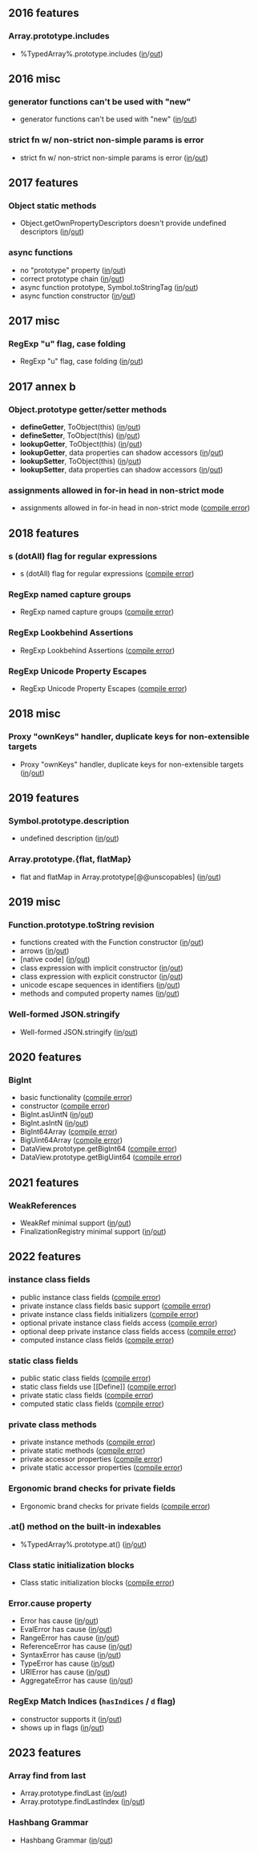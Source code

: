 
## 2016 features

### Array.prototype.includes
- %TypedArray%.prototype.includes ([in](https://github.com/teppeis/closure-compiler-es6-compat-table/blob/master/es2016plus/nightly/2016_features/Array.prototype.includes/%25TypedArray%25.prototype.includes/in.js)/[out](https://github.com/teppeis/closure-compiler-es6-compat-table/blob/master/es2016plus/nightly/2016_features/Array.prototype.includes/%25TypedArray%25.prototype.includes/out.js))

## 2016 misc

### generator functions can't be used with "new"
- generator functions can't be used with "new" ([in](https://github.com/teppeis/closure-compiler-es6-compat-table/blob/master/es2016plus/nightly/2016_misc/generator_functions_cant_be_used_with_new/in.js)/[out](https://github.com/teppeis/closure-compiler-es6-compat-table/blob/master/es2016plus/nightly/2016_misc/generator_functions_cant_be_used_with_new/out.js))

### strict fn w/ non-strict non-simple params is error
- strict fn w/ non-strict non-simple params is error ([in](https://github.com/teppeis/closure-compiler-es6-compat-table/blob/master/es2016plus/nightly/2016_misc/strict_fn_w__non-strict_non-simple_params_is_error/in.js)/[out](https://github.com/teppeis/closure-compiler-es6-compat-table/blob/master/es2016plus/nightly/2016_misc/strict_fn_w__non-strict_non-simple_params_is_error/out.js))

## 2017 features

### Object static methods
- Object.getOwnPropertyDescriptors doesn't provide undefined descriptors ([in](https://github.com/teppeis/closure-compiler-es6-compat-table/blob/master/es2016plus/nightly/2017_features/Object_static_methods/Object.getOwnPropertyDescriptors_doesnt_provide_undefined_descriptors/in.js)/[out](https://github.com/teppeis/closure-compiler-es6-compat-table/blob/master/es2016plus/nightly/2017_features/Object_static_methods/Object.getOwnPropertyDescriptors_doesnt_provide_undefined_descriptors/out.js))

### async functions
- no "prototype" property ([in](https://github.com/teppeis/closure-compiler-es6-compat-table/blob/master/es2016plus/nightly/2017_features/async_functions/no_prototype_property/in.js)/[out](https://github.com/teppeis/closure-compiler-es6-compat-table/blob/master/es2016plus/nightly/2017_features/async_functions/no_prototype_property/out.js))
- correct prototype chain ([in](https://github.com/teppeis/closure-compiler-es6-compat-table/blob/master/es2016plus/nightly/2017_features/async_functions/correct_prototype_chain/in.js)/[out](https://github.com/teppeis/closure-compiler-es6-compat-table/blob/master/es2016plus/nightly/2017_features/async_functions/correct_prototype_chain/out.js))
- async function prototype, Symbol.toStringTag ([in](https://github.com/teppeis/closure-compiler-es6-compat-table/blob/master/es2016plus/nightly/2017_features/async_functions/async_function_prototype%2C_Symbol.toStringTag/in.js)/[out](https://github.com/teppeis/closure-compiler-es6-compat-table/blob/master/es2016plus/nightly/2017_features/async_functions/async_function_prototype%2C_Symbol.toStringTag/out.js))
- async function constructor ([in](https://github.com/teppeis/closure-compiler-es6-compat-table/blob/master/es2016plus/nightly/2017_features/async_functions/async_function_constructor/in.js)/[out](https://github.com/teppeis/closure-compiler-es6-compat-table/blob/master/es2016plus/nightly/2017_features/async_functions/async_function_constructor/out.js))

## 2017 misc

### RegExp "u" flag, case folding
- RegExp "u" flag, case folding ([in](https://github.com/teppeis/closure-compiler-es6-compat-table/blob/master/es2016plus/nightly/2017_misc/RegExp_u_flag%2C_case_folding/in.js)/[out](https://github.com/teppeis/closure-compiler-es6-compat-table/blob/master/es2016plus/nightly/2017_misc/RegExp_u_flag%2C_case_folding/out.js))

## 2017 annex b

### Object.prototype getter/setter methods
- __defineGetter__, ToObject(this) ([in](https://github.com/teppeis/closure-compiler-es6-compat-table/blob/master/es2016plus/nightly/2017_annex_b/Object.prototype_getter_setter_methods/__defineGetter__%2C_ToObject_this_/in.js)/[out](https://github.com/teppeis/closure-compiler-es6-compat-table/blob/master/es2016plus/nightly/2017_annex_b/Object.prototype_getter_setter_methods/__defineGetter__%2C_ToObject_this_/out.js))
- __defineSetter__, ToObject(this) ([in](https://github.com/teppeis/closure-compiler-es6-compat-table/blob/master/es2016plus/nightly/2017_annex_b/Object.prototype_getter_setter_methods/__defineSetter__%2C_ToObject_this_/in.js)/[out](https://github.com/teppeis/closure-compiler-es6-compat-table/blob/master/es2016plus/nightly/2017_annex_b/Object.prototype_getter_setter_methods/__defineSetter__%2C_ToObject_this_/out.js))
- __lookupGetter__, ToObject(this) ([in](https://github.com/teppeis/closure-compiler-es6-compat-table/blob/master/es2016plus/nightly/2017_annex_b/Object.prototype_getter_setter_methods/__lookupGetter__%2C_ToObject_this_/in.js)/[out](https://github.com/teppeis/closure-compiler-es6-compat-table/blob/master/es2016plus/nightly/2017_annex_b/Object.prototype_getter_setter_methods/__lookupGetter__%2C_ToObject_this_/out.js))
- __lookupGetter__, data properties can shadow accessors ([in](https://github.com/teppeis/closure-compiler-es6-compat-table/blob/master/es2016plus/nightly/2017_annex_b/Object.prototype_getter_setter_methods/__lookupGetter__%2C_data_properties_can_shadow_accessors/in.js)/[out](https://github.com/teppeis/closure-compiler-es6-compat-table/blob/master/es2016plus/nightly/2017_annex_b/Object.prototype_getter_setter_methods/__lookupGetter__%2C_data_properties_can_shadow_accessors/out.js))
- __lookupSetter__, ToObject(this) ([in](https://github.com/teppeis/closure-compiler-es6-compat-table/blob/master/es2016plus/nightly/2017_annex_b/Object.prototype_getter_setter_methods/__lookupSetter__%2C_ToObject_this_/in.js)/[out](https://github.com/teppeis/closure-compiler-es6-compat-table/blob/master/es2016plus/nightly/2017_annex_b/Object.prototype_getter_setter_methods/__lookupSetter__%2C_ToObject_this_/out.js))
- __lookupSetter__, data properties can shadow accessors ([in](https://github.com/teppeis/closure-compiler-es6-compat-table/blob/master/es2016plus/nightly/2017_annex_b/Object.prototype_getter_setter_methods/__lookupSetter__%2C_data_properties_can_shadow_accessors/in.js)/[out](https://github.com/teppeis/closure-compiler-es6-compat-table/blob/master/es2016plus/nightly/2017_annex_b/Object.prototype_getter_setter_methods/__lookupSetter__%2C_data_properties_can_shadow_accessors/out.js))

### assignments allowed in for-in head in non-strict mode
- assignments allowed in for-in head in non-strict mode ([compile error](https://github.com/teppeis/closure-compiler-es6-compat-table/blob/master/es2016plus/nightly/2017_annex_b/assignments_allowed_in_for-in_head_in_non-strict_mode/error.txt))

## 2018 features

### s (dotAll) flag for regular expressions
- s (dotAll) flag for regular expressions ([compile error](https://github.com/teppeis/closure-compiler-es6-compat-table/blob/master/es2016plus/nightly/2018_features/s__dotAll__flag_for_regular_expressions/error.txt))

### RegExp named capture groups
- RegExp named capture groups ([compile error](https://github.com/teppeis/closure-compiler-es6-compat-table/blob/master/es2016plus/nightly/2018_features/RegExp_named_capture_groups/error.txt))

### RegExp Lookbehind Assertions
- RegExp Lookbehind Assertions ([compile error](https://github.com/teppeis/closure-compiler-es6-compat-table/blob/master/es2016plus/nightly/2018_features/RegExp_Lookbehind_Assertions/error.txt))

### RegExp Unicode Property Escapes
- RegExp Unicode Property Escapes ([compile error](https://github.com/teppeis/closure-compiler-es6-compat-table/blob/master/es2016plus/nightly/2018_features/RegExp_Unicode_Property_Escapes/error.txt))

## 2018 misc

### Proxy "ownKeys" handler, duplicate keys for non-extensible targets
- Proxy "ownKeys" handler, duplicate keys for non-extensible targets ([in](https://github.com/teppeis/closure-compiler-es6-compat-table/blob/master/es2016plus/nightly/2018_misc/Proxy_ownKeys_handler%2C_duplicate_keys_for_non-extensible_targets/in.js)/[out](https://github.com/teppeis/closure-compiler-es6-compat-table/blob/master/es2016plus/nightly/2018_misc/Proxy_ownKeys_handler%2C_duplicate_keys_for_non-extensible_targets/out.js))

## 2019 features

### Symbol.prototype.description
- undefined description ([in](https://github.com/teppeis/closure-compiler-es6-compat-table/blob/master/es2016plus/nightly/2019_features/Symbol.prototype.description/undefined_description/in.js)/[out](https://github.com/teppeis/closure-compiler-es6-compat-table/blob/master/es2016plus/nightly/2019_features/Symbol.prototype.description/undefined_description/out.js))

### Array.prototype.{flat, flatMap}
- flat and flatMap in Array.prototype[@@unscopables] ([in](https://github.com/teppeis/closure-compiler-es6-compat-table/blob/master/es2016plus/nightly/2019_features/Array.prototype._flat%2C_flatMap_/flat_and_flatMap_in_Array.prototype___unscopables_/in.js)/[out](https://github.com/teppeis/closure-compiler-es6-compat-table/blob/master/es2016plus/nightly/2019_features/Array.prototype._flat%2C_flatMap_/flat_and_flatMap_in_Array.prototype___unscopables_/out.js))

## 2019 misc

### Function.prototype.toString revision
- functions created with the Function constructor ([in](https://github.com/teppeis/closure-compiler-es6-compat-table/blob/master/es2016plus/nightly/2019_misc/Function.prototype.toString_revision/functions_created_with_the_Function_constructor/in.js)/[out](https://github.com/teppeis/closure-compiler-es6-compat-table/blob/master/es2016plus/nightly/2019_misc/Function.prototype.toString_revision/functions_created_with_the_Function_constructor/out.js))
- arrows ([in](https://github.com/teppeis/closure-compiler-es6-compat-table/blob/master/es2016plus/nightly/2019_misc/Function.prototype.toString_revision/arrows/in.js)/[out](https://github.com/teppeis/closure-compiler-es6-compat-table/blob/master/es2016plus/nightly/2019_misc/Function.prototype.toString_revision/arrows/out.js))
- [native code] ([in](https://github.com/teppeis/closure-compiler-es6-compat-table/blob/master/es2016plus/nightly/2019_misc/Function.prototype.toString_revision/_native_code_/in.js)/[out](https://github.com/teppeis/closure-compiler-es6-compat-table/blob/master/es2016plus/nightly/2019_misc/Function.prototype.toString_revision/_native_code_/out.js))
- class expression with implicit constructor ([in](https://github.com/teppeis/closure-compiler-es6-compat-table/blob/master/es2016plus/nightly/2019_misc/Function.prototype.toString_revision/class_expression_with_implicit_constructor/in.js)/[out](https://github.com/teppeis/closure-compiler-es6-compat-table/blob/master/es2016plus/nightly/2019_misc/Function.prototype.toString_revision/class_expression_with_implicit_constructor/out.js))
- class expression with explicit constructor ([in](https://github.com/teppeis/closure-compiler-es6-compat-table/blob/master/es2016plus/nightly/2019_misc/Function.prototype.toString_revision/class_expression_with_explicit_constructor/in.js)/[out](https://github.com/teppeis/closure-compiler-es6-compat-table/blob/master/es2016plus/nightly/2019_misc/Function.prototype.toString_revision/class_expression_with_explicit_constructor/out.js))
- unicode escape sequences in identifiers ([in](https://github.com/teppeis/closure-compiler-es6-compat-table/blob/master/es2016plus/nightly/2019_misc/Function.prototype.toString_revision/unicode_escape_sequences_in_identifiers/in.js)/[out](https://github.com/teppeis/closure-compiler-es6-compat-table/blob/master/es2016plus/nightly/2019_misc/Function.prototype.toString_revision/unicode_escape_sequences_in_identifiers/out.js))
- methods and computed property names ([in](https://github.com/teppeis/closure-compiler-es6-compat-table/blob/master/es2016plus/nightly/2019_misc/Function.prototype.toString_revision/methods_and_computed_property_names/in.js)/[out](https://github.com/teppeis/closure-compiler-es6-compat-table/blob/master/es2016plus/nightly/2019_misc/Function.prototype.toString_revision/methods_and_computed_property_names/out.js))

### Well-formed JSON.stringify
- Well-formed JSON.stringify ([in](https://github.com/teppeis/closure-compiler-es6-compat-table/blob/master/es2016plus/nightly/2019_misc/Well-formed_JSON.stringify/in.js)/[out](https://github.com/teppeis/closure-compiler-es6-compat-table/blob/master/es2016plus/nightly/2019_misc/Well-formed_JSON.stringify/out.js))

## 2020 features

### BigInt
- basic functionality ([compile error](https://github.com/teppeis/closure-compiler-es6-compat-table/blob/master/es2016plus/nightly/2020_features/BigInt/basic_functionality/error.txt))
- constructor ([compile error](https://github.com/teppeis/closure-compiler-es6-compat-table/blob/master/es2016plus/nightly/2020_features/BigInt/constructor/error.txt))
- BigInt.asUintN ([in](https://github.com/teppeis/closure-compiler-es6-compat-table/blob/master/es2016plus/nightly/2020_features/BigInt/BigInt.asUintN/in.js)/[out](https://github.com/teppeis/closure-compiler-es6-compat-table/blob/master/es2016plus/nightly/2020_features/BigInt/BigInt.asUintN/out.js))
- BigInt.asIntN ([in](https://github.com/teppeis/closure-compiler-es6-compat-table/blob/master/es2016plus/nightly/2020_features/BigInt/BigInt.asIntN/in.js)/[out](https://github.com/teppeis/closure-compiler-es6-compat-table/blob/master/es2016plus/nightly/2020_features/BigInt/BigInt.asIntN/out.js))
- BigInt64Array ([compile error](https://github.com/teppeis/closure-compiler-es6-compat-table/blob/master/es2016plus/nightly/2020_features/BigInt/BigInt64Array/error.txt))
- BigUint64Array ([compile error](https://github.com/teppeis/closure-compiler-es6-compat-table/blob/master/es2016plus/nightly/2020_features/BigInt/BigUint64Array/error.txt))
- DataView.prototype.getBigInt64 ([compile error](https://github.com/teppeis/closure-compiler-es6-compat-table/blob/master/es2016plus/nightly/2020_features/BigInt/DataView.prototype.getBigInt64/error.txt))
- DataView.prototype.getBigUint64 ([compile error](https://github.com/teppeis/closure-compiler-es6-compat-table/blob/master/es2016plus/nightly/2020_features/BigInt/DataView.prototype.getBigUint64/error.txt))

## 2021 features

### WeakReferences
- WeakRef minimal support ([in](https://github.com/teppeis/closure-compiler-es6-compat-table/blob/master/es2016plus/nightly/2021_features/WeakReferences/WeakRef_minimal_support/in.js)/[out](https://github.com/teppeis/closure-compiler-es6-compat-table/blob/master/es2016plus/nightly/2021_features/WeakReferences/WeakRef_minimal_support/out.js))
- FinalizationRegistry minimal support ([in](https://github.com/teppeis/closure-compiler-es6-compat-table/blob/master/es2016plus/nightly/2021_features/WeakReferences/FinalizationRegistry_minimal_support/in.js)/[out](https://github.com/teppeis/closure-compiler-es6-compat-table/blob/master/es2016plus/nightly/2021_features/WeakReferences/FinalizationRegistry_minimal_support/out.js))

## 2022 features

### instance class fields
- public instance class fields ([compile error](https://github.com/teppeis/closure-compiler-es6-compat-table/blob/master/es2016plus/nightly/2022_features/instance_class_fields/public_instance_class_fields/error.txt))
- private instance class fields basic support ([compile error](https://github.com/teppeis/closure-compiler-es6-compat-table/blob/master/es2016plus/nightly/2022_features/instance_class_fields/private_instance_class_fields_basic_support/error.txt))
- private instance class fields initializers ([compile error](https://github.com/teppeis/closure-compiler-es6-compat-table/blob/master/es2016plus/nightly/2022_features/instance_class_fields/private_instance_class_fields_initializers/error.txt))
- optional private instance class fields access ([compile error](https://github.com/teppeis/closure-compiler-es6-compat-table/blob/master/es2016plus/nightly/2022_features/instance_class_fields/optional_private_instance_class_fields_access/error.txt))
- optional deep private instance class fields access ([compile error](https://github.com/teppeis/closure-compiler-es6-compat-table/blob/master/es2016plus/nightly/2022_features/instance_class_fields/optional_deep_private_instance_class_fields_access/error.txt))
- computed instance class fields ([compile error](https://github.com/teppeis/closure-compiler-es6-compat-table/blob/master/es2016plus/nightly/2022_features/instance_class_fields/computed_instance_class_fields/error.txt))

### static class fields
- public static class fields ([compile error](https://github.com/teppeis/closure-compiler-es6-compat-table/blob/master/es2016plus/nightly/2022_features/static_class_fields/public_static_class_fields/error.txt))
- static class fields use [[Define]] ([compile error](https://github.com/teppeis/closure-compiler-es6-compat-table/blob/master/es2016plus/nightly/2022_features/static_class_fields/static_class_fields_use___Define__/error.txt))
- private static class fields ([compile error](https://github.com/teppeis/closure-compiler-es6-compat-table/blob/master/es2016plus/nightly/2022_features/static_class_fields/private_static_class_fields/error.txt))
- computed static class fields ([compile error](https://github.com/teppeis/closure-compiler-es6-compat-table/blob/master/es2016plus/nightly/2022_features/static_class_fields/computed_static_class_fields/error.txt))

### private class methods
- private instance methods ([compile error](https://github.com/teppeis/closure-compiler-es6-compat-table/blob/master/es2016plus/nightly/2022_features/private_class_methods/private_instance_methods/error.txt))
- private static methods ([compile error](https://github.com/teppeis/closure-compiler-es6-compat-table/blob/master/es2016plus/nightly/2022_features/private_class_methods/private_static_methods/error.txt))
- private accessor properties ([compile error](https://github.com/teppeis/closure-compiler-es6-compat-table/blob/master/es2016plus/nightly/2022_features/private_class_methods/private_accessor_properties/error.txt))
- private static accessor properties ([compile error](https://github.com/teppeis/closure-compiler-es6-compat-table/blob/master/es2016plus/nightly/2022_features/private_class_methods/private_static_accessor_properties/error.txt))

### Ergonomic brand checks for private fields
- Ergonomic brand checks for private fields ([compile error](https://github.com/teppeis/closure-compiler-es6-compat-table/blob/master/es2016plus/nightly/2022_features/Ergonomic_brand_checks_for_private_fields/error.txt))

### .at() method on the built-in indexables
- %TypedArray%.prototype.at() ([in](https://github.com/teppeis/closure-compiler-es6-compat-table/blob/master/es2016plus/nightly/2022_features/.at___method_on_the_built-in_indexables/%25TypedArray%25.prototype.at__/in.js)/[out](https://github.com/teppeis/closure-compiler-es6-compat-table/blob/master/es2016plus/nightly/2022_features/.at___method_on_the_built-in_indexables/%25TypedArray%25.prototype.at__/out.js))

### Class static initialization blocks
- Class static initialization blocks ([compile error](https://github.com/teppeis/closure-compiler-es6-compat-table/blob/master/es2016plus/nightly/2022_features/Class_static_initialization_blocks/error.txt))

### Error.cause property
- Error has cause ([in](https://github.com/teppeis/closure-compiler-es6-compat-table/blob/master/es2016plus/nightly/2022_features/Error.cause_property/Error_has_cause/in.js)/[out](https://github.com/teppeis/closure-compiler-es6-compat-table/blob/master/es2016plus/nightly/2022_features/Error.cause_property/Error_has_cause/out.js))
- EvalError has cause ([in](https://github.com/teppeis/closure-compiler-es6-compat-table/blob/master/es2016plus/nightly/2022_features/Error.cause_property/EvalError_has_cause/in.js)/[out](https://github.com/teppeis/closure-compiler-es6-compat-table/blob/master/es2016plus/nightly/2022_features/Error.cause_property/EvalError_has_cause/out.js))
- RangeError has cause ([in](https://github.com/teppeis/closure-compiler-es6-compat-table/blob/master/es2016plus/nightly/2022_features/Error.cause_property/RangeError_has_cause/in.js)/[out](https://github.com/teppeis/closure-compiler-es6-compat-table/blob/master/es2016plus/nightly/2022_features/Error.cause_property/RangeError_has_cause/out.js))
- ReferenceError has cause ([in](https://github.com/teppeis/closure-compiler-es6-compat-table/blob/master/es2016plus/nightly/2022_features/Error.cause_property/ReferenceError_has_cause/in.js)/[out](https://github.com/teppeis/closure-compiler-es6-compat-table/blob/master/es2016plus/nightly/2022_features/Error.cause_property/ReferenceError_has_cause/out.js))
- SyntaxError has cause ([in](https://github.com/teppeis/closure-compiler-es6-compat-table/blob/master/es2016plus/nightly/2022_features/Error.cause_property/SyntaxError_has_cause/in.js)/[out](https://github.com/teppeis/closure-compiler-es6-compat-table/blob/master/es2016plus/nightly/2022_features/Error.cause_property/SyntaxError_has_cause/out.js))
- TypeError has cause ([in](https://github.com/teppeis/closure-compiler-es6-compat-table/blob/master/es2016plus/nightly/2022_features/Error.cause_property/TypeError_has_cause/in.js)/[out](https://github.com/teppeis/closure-compiler-es6-compat-table/blob/master/es2016plus/nightly/2022_features/Error.cause_property/TypeError_has_cause/out.js))
- URIError has cause ([in](https://github.com/teppeis/closure-compiler-es6-compat-table/blob/master/es2016plus/nightly/2022_features/Error.cause_property/URIError_has_cause/in.js)/[out](https://github.com/teppeis/closure-compiler-es6-compat-table/blob/master/es2016plus/nightly/2022_features/Error.cause_property/URIError_has_cause/out.js))
- AggregateError has cause ([in](https://github.com/teppeis/closure-compiler-es6-compat-table/blob/master/es2016plus/nightly/2022_features/Error.cause_property/AggregateError_has_cause/in.js)/[out](https://github.com/teppeis/closure-compiler-es6-compat-table/blob/master/es2016plus/nightly/2022_features/Error.cause_property/AggregateError_has_cause/out.js))

### RegExp Match Indices (`hasIndices` / `d` flag)
- constructor supports it ([in](https://github.com/teppeis/closure-compiler-es6-compat-table/blob/master/es2016plus/nightly/2022_features/RegExp_Match_Indices___hasIndices_____d__flag_/constructor_supports_it/in.js)/[out](https://github.com/teppeis/closure-compiler-es6-compat-table/blob/master/es2016plus/nightly/2022_features/RegExp_Match_Indices___hasIndices_____d__flag_/constructor_supports_it/out.js))
- shows up in flags ([in](https://github.com/teppeis/closure-compiler-es6-compat-table/blob/master/es2016plus/nightly/2022_features/RegExp_Match_Indices___hasIndices_____d__flag_/shows_up_in_flags/in.js)/[out](https://github.com/teppeis/closure-compiler-es6-compat-table/blob/master/es2016plus/nightly/2022_features/RegExp_Match_Indices___hasIndices_____d__flag_/shows_up_in_flags/out.js))

## 2023 features

### Array find from last
- Array.prototype.findLast ([in](https://github.com/teppeis/closure-compiler-es6-compat-table/blob/master/es2016plus/nightly/2023_features/Array_find_from_last/Array.prototype.findLast/in.js)/[out](https://github.com/teppeis/closure-compiler-es6-compat-table/blob/master/es2016plus/nightly/2023_features/Array_find_from_last/Array.prototype.findLast/out.js))
- Array.prototype.findLastIndex ([in](https://github.com/teppeis/closure-compiler-es6-compat-table/blob/master/es2016plus/nightly/2023_features/Array_find_from_last/Array.prototype.findLastIndex/in.js)/[out](https://github.com/teppeis/closure-compiler-es6-compat-table/blob/master/es2016plus/nightly/2023_features/Array_find_from_last/Array.prototype.findLastIndex/out.js))

### Hashbang Grammar
- Hashbang Grammar ([in](https://github.com/teppeis/closure-compiler-es6-compat-table/blob/master/es2016plus/nightly/2023_features/Hashbang_Grammar/in.js)/[out](https://github.com/teppeis/closure-compiler-es6-compat-table/blob/master/es2016plus/nightly/2023_features/Hashbang_Grammar/out.js))